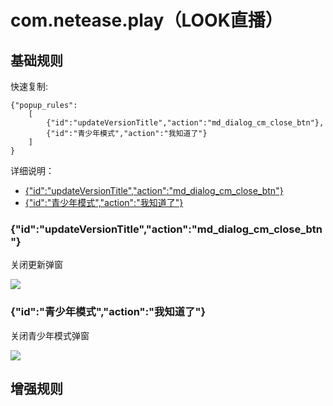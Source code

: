 # com.netease.play（LOOK直播）

## 基础规则

快速复制:
```
{"popup_rules":
    [
        {"id":"updateVersionTitle","action":"md_dialog_cm_close_btn"},
        {"id":"青少年模式","action":"我知道了"}
    ]
}
```
详细说明：
- [{"id":"updateVersionTitle","action":"md_dialog_cm_close_btn"}](#idupdateversiontitleactionmd_dialog_cm_close_btn)
- [{"id":"青少年模式","action":"我知道了"}](#id青少年模式action我知道了)

### {"id":"updateVersionTitle","action":"md_dialog_cm_close_btn"}
关闭更新弹窗

![](./assets/更新弹窗.jpg)

### {"id":"青少年模式","action":"我知道了"}
关闭青少年模式弹窗

![](./assets/青少年模式弹窗.jpg)


## 增强规则

